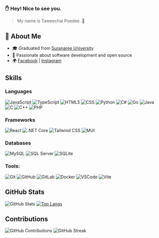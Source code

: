 ### :raised_hand: Hey! Nice to see you.
> My name is Taweechai Poedee. :dizzy:
## 🌟 About Me
- 🎓 Graduated from [Suranaree University](https://www.su.ac.th)
- 🚀 Passionate about software development and open source
- 🌍 [Facebook](https://www.facebook.com/profile.php?id=100009374632098) | [Instagram](https://www.instagram.com/tpkxmm._)

## Skills
### **Languages**
![JavaScript](https://img.shields.io/badge/JavaScript-100%25-yellow?style=for-the-badge&logo=javascript)
![TypeScript](https://img.shields.io/badge/TypeScript-80%25-blue?style=for-the-badge&logo=typescript)
![HTML5](https://img.shields.io/badge/HTML5-90%25-orange?style=for-the-badge&logo=html5)
![CSS](https://img.shields.io/badge/CSS-85%25-blue?style=for-the-badge&logo=css3)
![Python](https://img.shields.io/badge/Python-70%25-blue?style=for-the-badge&logo=python)
![C#](https://img.shields.io/badge/C%23-60%25-purple?style=for-the-badge&logo=csharp)
![Go](https://img.shields.io/badge/Go-50%25-lightgrey?style=for-the-badge&logo=go)
![Java](https://img.shields.io/badge/Java-50%25-red?style=for-the-badge&logo=java)
![C](https://img.shields.io/badge/C-40%25-darkgrey?style=for-the-badge&logo=c)
![C++](https://img.shields.io/badge/C%2B%2B-40%25-green?style=for-the-badge&logo=cplusplus)
![PHP](https://img.shields.io/badge/PHP-30%25-blueviolet?style=for-the-badge&logo=php)

### **Frameworks**
![React](https://img.shields.io/badge/React-80%25-blue?style=for-the-badge&logo=react)
![.NET Core](https://img.shields.io/badge/.NET%20Core-70%25-green?style=for-the-badge&logo=dotnet)
![Tailwind CSS](https://img.shields.io/badge/Tailwind%20CSS-60%25-blue?style=for-the-badge&logo=tailwindcss)
![MUI](https://img.shields.io/badge/MUI-50%25-lightblue?style=for-the-badge&logo=mui)

### **Databases**
![MySQL](https://img.shields.io/badge/MySQL-100%25-blue?style=for-the-badge&logo=mysql)
![SQL Server](https://img.shields.io/badge/SQL%20Server-100%25-green?style=for-the-badge&logo=microsoftsqlserver)
![SQLite](https://img.shields.io/badge/SQLite-100%25-yellowgreen?style=for-the-badge&logo=sqlite)

### **Tools:**
![Git](https://img.shields.io/badge/Git-100%25-red?style=for-the-badge&logo=git)
![GitHub](https://img.shields.io/badge/GitHub-100%25-black?style=for-the-badge&logo=github)
![GitLab](https://img.shields.io/badge/GitLab-100%25-orange?style=for-the-badge&logo=gitlab)
![Docker](https://img.shields.io/badge/Docker-100%25-blue?style=for-the-badge&logo=docker)
![VSCode](https://img.shields.io/badge/VS%20Code-100%25-blue?style=for-the-badge&logo=visualstudiocode)
![Vite](https://img.shields.io/badge/Vite-100%25-lightblue?style=for-the-badge&logo=vite)

## GitHub Stats
![GitHub Stats](https://github-readme-stats.vercel.app/api?username=Taweechaikxmm&show_icons=true&theme=radical)
[![Top Langs](https://github-readme-stats.vercel.app/api/top-langs/?username=Taweechaikxmm&layout=donut-vertical)](https://github.com/anuraghazra/github-readme-stats)

## Contributions
![GitHub Contributions](https://github-readme-streak-stats.herokuapp.com/?user=Taweechaikxmm&theme=dark)
![GitHub Streak](https://github-readme-streak-stats.herokuapp.com/?user=Taweechaikxmm&theme=radical)


